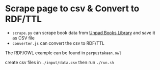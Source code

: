 # Scrape page to csv & Convert to RDF/TTL
- `scrape.py` can scrape book data from [Unpad Books Library](https://lib.unpad.ac.id/index.php?search=Search&keywords=&filterby%5Bnode%5D=Fakultas%20Matematika%20dan%20Ilmu%20Pengetahuan%20Alam) and save it as CSV file
- `converter.js` can convert the csv to RDF/TTL

The RDF/OWL example can be found in `perpustakaan.owl`

create csv files in `./input/data.csv`
then run `./run.sh`
